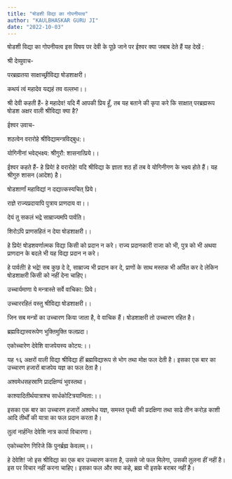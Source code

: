 ```yaml
---
title: "षोडशी विद्या का गोपनीयत्व"
author: "KAULBHASKAR GURU JI"
date: "2022-10-03"
---
```


षोडशी विद्या का गोपनीयत्व इस विषय पर देवी के पूछे जाने पर ईश्वर क्या जबाब देते हैं यह देखें :

श्री देव्युवाच-

परब्रह्मतया साक्षाच्छ्रीविद्या षोडशाक्षरी।

कथयं त्वं महादेव यद्यहं तव वल्लभा।।

श्री देवी कहती हैं- हे महादेव! यदि मैं आपकी प्रिय हूँ, तब यह बताने की कृपा करे कि साक्षात् परब्रह्मरूप षोडश अक्षर वाली श्रीविद्या क्या है?

ईश्वर उवाच-

शठत्वेन वरारोहे श्रीविद्यामन्त्रविद्बुध:।

योगिनीनां भवेद्भक्ष्य: श्रीगुरौ: शासनात्प्रिये।।

ईश्वर कहते हैं- हे प्रिये! हे वरारोहे! यदि श्रीविद्या के ज्ञाता शठ हों तब वे योगिनीगण के भक्ष्य होते हैं। यह श्रीगुरु शासन (आदेश) है।

षोडशार्णां महाविद्यां न दद्यात्कस्यचित् प्रिये।

राज्ञे राज्यप्रदायापि पुत्राय प्राणदाय वा।।

देयं तु सकलं भद्रे साम्राज्यमपि पार्वति।

शिरोऽपि प्राणसहितं न देया षोडशाक्षरी।।

हे प्रिये! षोडशवर्णात्मक विद्या किसी को प्रदान न करे। राज्य प्रदानकारी राजा को भी, पुत्र को भी अथवा प्राणदान के बदले भी यह विद्या प्रदान न करे।

हे पार्वती! हे भद्रे! सब कुछ दे दे, साम्राज्य भी प्रदान कर दे, प्राणों के साथ मस्तक भी अर्पित कर दे लेकिन षोडशाक्षरी किसी को नहीं देना चाहिए।

उच्चार्यमाणा ये मन्त्रास्ते सर्वे वाचिका: प्रिये।

उच्चाररहितं वस्तु श्रीविद्या षोडशाक्षरी।।

जिन सब मन्त्रों का उच्चारण किया जाता है, वे वाचिक हैं। षोडशाक्षरी तो उच्चारण रहित है।

ब्रह्मविद्यास्वरूपेण भुक्तिमुक्ति फलप्रदा।

एकोच्चारेण देवेशि वाजपेयस्य कोटय:।।

यह १६ अक्षरों वाली विद्या श्रीविद्या हीं ब्रह्मविद्यारूप से भोग तथा मोक्ष फल देती है। इसका एक बार का उच्चारण हजारों बाजपेय यज्ञ का फल देता है।

अश्वमेधसहस्राणि प्रादक्षिण्यं भुवस्तथा।

काश्यादितीर्थयात्राश्च सार्धकोटित्रयान्विता:।।

इसका एक बार का उच्चारण हजारों अश्वमेध यज्ञ, समस्त पृथ्वी की प्रदक्षिणा तथा साढे तीन करोड़ काशी आदि तीर्थों की यात्रा का फल प्रदान करता है।

तुलां नार्हन्ति देवेशि नात्र कार्या विचारणा।

एकोच्चारेण गिरिजे किं पुनर्ब्रह्म केवलम्।।

हे देवेशि! जो इस श्रीविद्या का एक बार उच्चारण करता है, उससे जो फल मिलेगा, उसकी तुलना हीं नहीं है। इस पर विचार नहीं करना चाहिए। इसका फल और क्या कहे, ब्रह्म भी इसके बराबर नहीं है।
